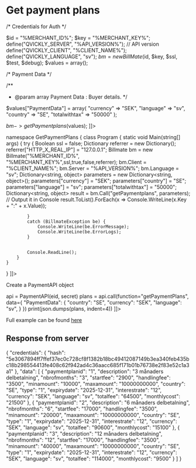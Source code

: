 # Get payment plans

<tabs>
    <tab title="%code-json%">
<code-block lang="json">
<![CDATA[
{
    "credentials": {
        "id": "%MERCHANT_ID%",
        "hash": "e7ebd95d701c9a8a16d6ad51457bc4d775d7027682fef2853abcfb0ad918d0ea89b849cf552efa9be08a8e397df9a971e884706455f1673ad556dab2330904f3",
        "version": "%API_VERSION%",
        "client": "%CLIENT_NAME%",
        "language": "sv",
        "time": 1714839918.5766358
    },
    "data": {
        "PaymentData": {
            "country": "SE",
            "currency": "SEK",
            "language": "sv"
        }
    },
    "function": "getPaymentPlans"
}
]]>
</code-block>
    </tab>

  <tab title="%code-phplegacy%">
<code-block lang="PHP">
<![CDATA[
<?php
$test = true;
$ssl = true;
$debug = false;

/* Credentials for Auth */

$id = "%MERCHANT_ID%";
$key = "%MERCHANT_KEY%";
define("QVICKLY_SERVER", "%API_VERSION%"); // API version
define("QVICKLY_CLIENT", "%CLIENT_NAME%");
define("QVICKLY_LANGUAGE", "sv");
$bm = new BillMate($id, $key, $ssl, $test, $debug);
$values = array();

/* Payment Data */

/**
* @param array Payment Data : Buyer details.
  */

$values["PaymentData"] = array(
    "currency" => "SEK",
    "language" => "sv",
    "country" => "SE",
    "totalwithtax" => "50000"
);

$bm->getPaymentplans($values);
]]>
</code-block>
  </tab>


  <tab title="%code-php%">
<code-block lang="PHP">
<![CDATA[
// Work in progress
]]>
</code-block>
  </tab>


  <tab title="%code-csharp%">
<code-block lang="c#">
<![CDATA[
using System;
using System.Collections.Generic;
using System.Linq;
using System.Text;
using BillmateAPI;

namespace GetPaymentPlans
{
    class Program
    {
        static void Main(string[] args)
        {
            try
            {
                Boolean ssl = false;
                Dictionary referrer = new Dictionary();
                referrer["HTTP_X_REAL_IP"] = "127.0.0.1";
                Billmate bm = new Billmate("%MERCHANT_ID%", "%MERCHANT_KEY%",ssl,true,false,referrer);
                bm.Client = "%CLIENT_NAME%";
                bm.Server = "%API_VERSION%";
                bm.Language = "sv";
                Dictionary<string, object> parameters = new Dictionary<string, object>();
                parameters["currency"] = "SEK";
                parameters["country"] = "SE";
                parameters["language"] = "sv";
                parameters["totalwithtax"] = "50000";
                Dictionary<string, object> result = bm.Call("getPaymentplans", parameters);
                // Output it in Console
                result.ToList().ForEach(x => Console.WriteLine(x.Key + ":" + x.Value));

            }
            catch (BillmateException be) {
                Console.WriteLine(be.ErrorMessage);
                Console.WriteLine(be.ErrorLogs);
            }


            Console.ReadLine();
        }
    }
}
]]>
</code-block>
  </tab>


  <tab title="%code-python%">
<code-block lang="Python">
<![CDATA[
from PaymentAPI import PaymentAPI

# Create a PaymentAPI object
api = PaymentAPI(eid, secret)
plans = api.call(function="getPaymentPlans", data={
    "PaymentData": {
        "country": "SE",
        "currency": "SEK",
        "language": "sv",
    }
})
print(json.dumps(plans, indent=4))
]]>
</code-block>

Full example can be found [here](https://github.com/Billmate/QvicklyAPISamples/blob/main/Python/examples/PaymentAPI/getPaymentPlans.py)

  </tab>
</tabs>

## Response from server
<code-block lang="json">
{
    "credentials": {
        "hash": "5e3067894ff7ffef37ec0c728cf8f1382b18bc49412087149b3ea340feb435bc18b298554413fe408c62f942ad4c36aacc685f171b01b76738e2f83e52c1a3a1"
    },
    "data": [
        {
            "paymentplanid": "1",
            "description": "3 månaders delbetalning",
            "nbrofmonths": "3",
            "startfee": "2900",
            "handlingfee": "3500",
            "minamount": "10000",
            "maxamount": "10000000000",
            "country": "SE",
            "type": "1",
            "expirydate": "2025-12-31",
            "interestrate": "12",
            "currency": "SEK",
            "language": "sv",
            "totalfee": "64500",
            "monthlycost": "21500"
        },
        {
            "paymentplanid": "2",
            "description": "6 månaders delbetalning",
            "nbrofmonths": "6",
            "startfee": "17000",
            "handlingfee": "3500",
            "minamount": "20000",
            "maxamount": "10000000000",
            "country": "SE",
            "type": "1",
            "expirydate": "2025-12-31",
            "interestrate": "12",
            "currency": "SEK",
            "language": "sv",
            "totalfee": "90600",
            "monthlycost": "15100"
        },
        {
            "paymentplanid": "3",
            "description": "12 månaders delbetalning",
            "nbrofmonths": "12",
            "startfee": "17000",
            "handlingfee": "3500",
            "minamount": "40000",
            "maxamount": "10000000000",
            "country": "SE",
            "type": "1",
            "expirydate": "2025-12-31",
            "interestrate": "12",
            "currency": "SEK",
            "language": "sv",
            "totalfee": "114000",
            "monthlycost": "9500"
        }
    ]
}
</code-block>

<include from="Snippets-Examples.md" element-id="snippet-footer"></include>